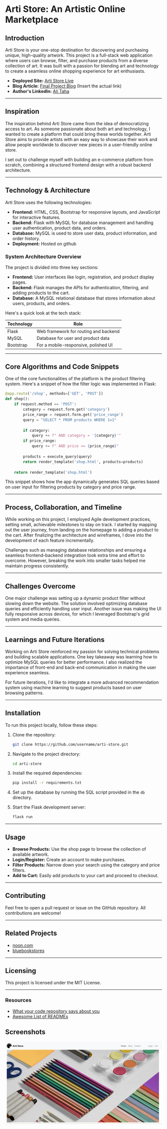 # Arti Store: An Artistic Online Marketplace

## Introduction

Arti Store is your one-stop destination for discovering and purchasing unique, high-quality artwork. This project is a full-stack web application where users can browse, filter, and purchase products from a diverse collection of art. It was built with a passion for blending art and technology to create a seamless online shopping experience for art enthusiasts.

- **Deployed Site:** [Arti Store Live](https://alitahaa.github.io/arti/)
- **Blog Article:** [Final Project Blog](#) (Insert the actual link)
- **Author's LinkedIn:** [Ali Taha](#)

---

## Inspiration

The inspiration behind Arti Store came from the idea of democratizing access to art. As someone passionate about both art and technology, I wanted to create a platform that could bring these worlds together. Arti Store aims to provide artists with an easy way to showcase their work and allow people worldwide to discover new pieces in a user-friendly online store.

I set out to challenge myself with building an e-commerce platform from scratch, combining a structured frontend design with a robust backend architecture.

---

## Technology & Architecture

Arti Store uses the following technologies:
- **Frontend:** HTML, CSS, Bootstrap for responsive layouts, and JavaScript for interactive features.
- **Backend:** Flask with MySQL for database management and handling user authentication, product data, and orders.
- **Database:** MySQL is used to store user data, product information, and order history.
- **Deployment:** Hosted on github

### System Architecture Overview

The project is divided into three key sections:
- **Frontend:** User interfaces like login, registration, and product display pages.
- **Backend:** Flask manages the APIs for authentication, filtering, and adding products to the cart.
- **Database:** A MySQL relational database that stores information about users, products, and orders.

Here's a quick look at the tech stack:

| Technology   | Role                                      |
|--------------|-------------------------------------------|
| Flask        | Web framework for routing and backend     |
| MySQL        | Database for user and product data        |
| Bootstrap    | For a mobile-responsive, polished UI      |

---

## Core Algorithms and Code Snippets

One of the core functionalities of the platform is the product filtering system. Here's a snippet of how the filter logic was implemented in Flask:

```python
@app.route('/shop', methods=['GET', 'POST'])
def shop():
    if request.method == 'POST':
        category = request.form.get('category')
        price_range = request.form.get('price_range')
        query = "SELECT * FROM products WHERE 1=1"

        if category:
            query += f" AND category = '{category}'"
        if price_range:
            query += f" AND price <= {price_range}"

        products = execute_query(query)
        return render_template('shop.html', products=products)

    return render_template('shop.html')
```

This snippet shows how the app dynamically generates SQL queries based on user input for filtering products by category and price range.

---

## Process, Collaboration, and Timeline

While working on this project, I employed Agile development practices, setting small, achievable milestones to stay on track. I started by mapping out the user journey, from landing on the homepage to adding a product to the cart. After finalizing the architecture and wireframes, I dove into the development of each feature incrementally.

Challenges such as managing database relationships and ensuring a seamless frontend-backend integration took extra time and effort to overcome. However, breaking the work into smaller tasks helped me maintain progress consistently.

---

## Challenges Overcome

One major challenge was setting up a dynamic product filter without slowing down the website. The solution involved optimizing database queries and efficiently handling user input. Another issue was making the UI fully responsive across devices, for which I leveraged Bootstrap's grid system and media queries.

---

## Learnings and Future Iterations

Working on Arti Store reinforced my passion for solving technical problems and building scalable applications. One key takeaway was learning how to optimize MySQL queries for better performance. I also realized the importance of front-end and back-end communication in making the user experience seamless.

For future iterations, I'd like to integrate a more advanced recommendation system using machine learning to suggest products based on user browsing patterns.

---

## Installation

To run this project locally, follow these steps:

1. Clone the repository:
   ```bash
   git clone https://github.com/username/arti-store.git
   ```
2. Navigate to the project directory:
   ```bash
   cd arti-store
   ```
3. Install the required dependencies:
   ```bash
   pip install -r requirements.txt
   ```
4. Set up the database by running the SQL script provided in the `db` directory.

5. Start the Flask development server:
   ```bash
   flask run
   ```

---

## Usage

- **Browse Products:** Use the shop page to browse the collection of available artwork.
- **Login/Register:** Create an account to make purchases.
- **Filter Products:** Narrow down your search using the category and price filters.
- **Add to Cart:** Easily add products to your cart and proceed to checkout.

---

## Contributing

Feel free to open a pull request or issue on the GitHub repository. All contributions are welcome!

---

## Related Projects

- [noon.com](https://www.noon.com/egypt-en/)
- [bluebookstores](https://bluebookstores.com/)

---

## Licensing

This project is licensed under the MIT License.

---

### Resources
- [What your code repository says about you](https://opensource.com/open-organization/17/1/repo-tells-a-story)
- [Awesome List of READMEs](https://github.com/matiassingers/awesome-readme)


## Screenshots

![Arti Store Screenshot](./Images/screenshot.png) 
